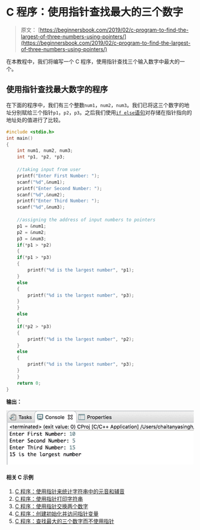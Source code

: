 # C 程序：使用指针查找最大的三个数字

> 原文： [https://beginnersbook.com/2019/02/c-program-to-find-the-largest-of-three-numbers-using-pointers/](https://beginnersbook.com/2019/02/c-program-to-find-the-largest-of-three-numbers-using-pointers/)

在本教程中，我们将编写一个 C 程序，使用指针查找三个输入数字中最大的一个。

## 使用指针查找最大数字的程序

在下面的程序中，我们有三个整数`num1`，`num2`，`num3`。我们已将这三个数字的地址分别赋给三个指针`p1`，`p2`，`p3`。之后我们使用[`if else`语句](https://beginnersbook.com/2014/01/c-if-statement/)对存储在指针指向的地址处的值进行了比较。

```c
#include <stdio.h>
int main()
{
    int num1, num2, num3;
    int *p1, *p2, *p3;

    //taking input from user
    printf("Enter First Number: ");
    scanf("%d",&num1);
    printf("Enter Second Number: ");
    scanf("%d",&num2);
    printf("Enter Third Number: ");
    scanf("%d",&num3);

    //assigning the address of input numbers to pointers
    p1 = &num1;
    p2 = &num2;
    p3 = &num3;
    if(*p1 > *p2)
    {
	if(*p1 > *p3)
	{
		printf("%d is the largest number", *p1);
	}
	else
	{
		printf("%d is the largest number", *p3);
	}
    }
    else
    {
	if(*p2 > *p3)
	{
		printf("%d is the largest number", *p2);
	}
	else
	{
		printf("%d is the largest number", *p3);
	}
    }
    return 0;
}
```

**输出：**

![C Program to Find the Largest of three numbers using Pointers](img/df729e886ab405fdb7adc706b2bd8195.jpg)

#### 相关 C 示例

1.  [C 程序：使用指针来统计字符串中的元音和辅音](https://beginnersbook.com/2019/02/c-program-to-count-vowels-and-consonants-in-a-string-using-pointer/)
2.  [C 程序：使用指针打印字符串](https://beginnersbook.com/2019/02/c-program-to-print-string-using-pointer/)
3.  [C 程序：使用指针交换两个数字](https://beginnersbook.com/2019/02/c-program-to-swap-two-numbers-using-pointers/)
4.  [C 程序：创建初始化并访问指针变量](https://beginnersbook.com/2019/02/c-program-to-create-initialize-and-access-a-pointer-variable/)
5.  [C 程序：查找最大的三个数字而不使用指针](https://beginnersbook.com/2014/06/c-program-to-find-greatest-of-three-numbers/)